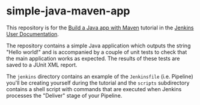 
# simple-java-maven-app

This repository is for the
[Build a Java app with Maven](https://jenkins.io/doc/tutorials/build-a-java-app-with-maven/)
tutorial in the [Jenkins User Documentation](https://jenkins.io/doc/).

The repository contains a simple Java application which outputs the string
"Hello world!" and is accompanied by a couple of unit tests to check that the
main application works as expected. The results of these tests are saved to a
JUnit XML report.

The `jenkins` directory contains an example of the `Jenkinsfile` (i.e. Pipeline)
you'll be creating yourself during the tutorial and the `scripts` subdirectory
contains a shell script with commands that are executed when Jenkins processes
the "Deliver" stage of your Pipeline.

